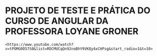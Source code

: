 # PROJETO DE TESTE E PRÁTICA DO CURSO DE ANGULAR DA PROFESSORA LOYANE GRONER
`<https://www.youtube.com/watch?v=tPOMG0D57S0&list=RDCMUCqQn92noBhY9VKQy4xCHPsg&start_radio=1&t=10>`

